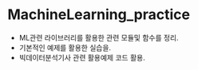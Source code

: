 # MachineLearning_practice
* ML관련 라이브러리를 활용한 관련 모듈및 함수를 정리.
* 기본적인 예제를 활용한 실습을.
* 빅데이터분석기사 관련 활용예제 코드 활용.
